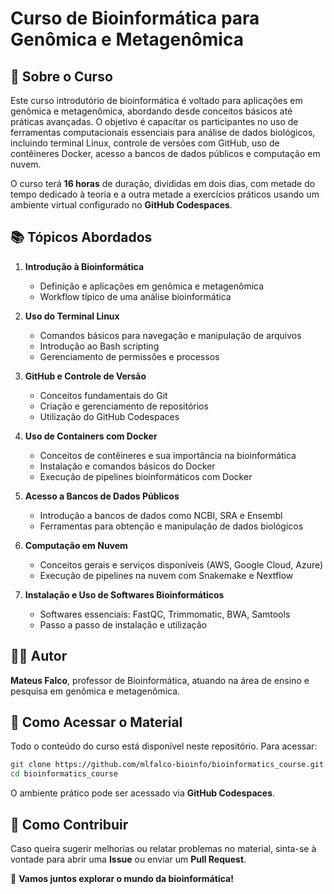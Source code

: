 # Curso de Bioinformática para Genômica e Metagenômica

## 📌 Sobre o Curso
Este curso introdutório de bioinformática é voltado para aplicações em genômica e metagenômica, abordando desde conceitos básicos até práticas avançadas. O objetivo é capacitar os participantes no uso de ferramentas computacionais essenciais para análise de dados biológicos, incluindo terminal Linux, controle de versões com GitHub, uso de contêineres Docker, acesso a bancos de dados públicos e computação em nuvem.

O curso terá **16 horas** de duração, divididas em dois dias, com metade do tempo dedicado à teoria e a outra metade a exercícios práticos usando um ambiente virtual configurado no **GitHub Codespaces**.

## 📚 Tópicos Abordados
1. **Introdução à Bioinformática**
   - Definição e aplicações em genômica e metagenômica
   - Workflow típico de uma análise bioinformática

2. **Uso do Terminal Linux**
   - Comandos básicos para navegação e manipulação de arquivos
   - Introdução ao Bash scripting
   - Gerenciamento de permissões e processos

3. **GitHub e Controle de Versão**
   - Conceitos fundamentais do Git
   - Criação e gerenciamento de repositórios
   - Utilização do GitHub Codespaces

4. **Uso de Containers com Docker**
   - Conceitos de contêineres e sua importância na bioinformática
   - Instalação e comandos básicos do Docker
   - Execução de pipelines bioinformáticos com Docker

5. **Acesso a Bancos de Dados Públicos**
   - Introdução a bancos de dados como NCBI, SRA e Ensembl
   - Ferramentas para obtenção e manipulação de dados biológicos

6. **Computação em Nuvem**
   - Conceitos gerais e serviços disponíveis (AWS, Google Cloud, Azure)
   - Execução de pipelines na nuvem com Snakemake e Nextflow

7. **Instalação e Uso de Softwares Bioinformáticos**
   - Softwares essenciais: FastQC, Trimmomatic, BWA, Samtools
   - Passo a passo de instalação e utilização

## 👨‍🏫 Autor
**Mateus Falco**, professor de Bioinformática, atuando na área de ensino e pesquisa em genômica e metagenômica.

## 🔗 Como Acessar o Material
Todo o conteúdo do curso está disponível neste repositório. Para acessar:
```bash
git clone https://github.com/mlfalco-bioinfo/bioinformatics_course.git
cd bioinformatics_course
```
O ambiente prático pode ser acessado via **GitHub Codespaces**.

## 📢 Como Contribuir
Caso queira sugerir melhorias ou relatar problemas no material, sinta-se à vontade para abrir uma **Issue** ou enviar um **Pull Request**.

🚀 **Vamos juntos explorar o mundo da bioinformática!**
